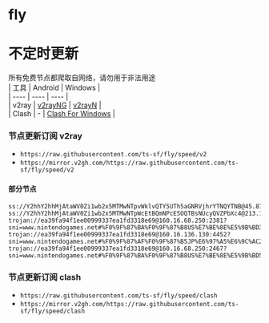 # fly
# 不定时更新
所有免费节点都爬取自网络，请勿用于非法用途  
|  工具  | Android  | Windows  |  
|  ----  | ----   | ----  |  
| v2ray  | [v2rayNG](https://github.com/2dust/v2rayNG/releases) | [v2rayN](https://github.com/2dust/v2rayN/releases) |  
| Clash  | - | [Clash For Windows](https://github.com/2dust/clashN/releases) | 
  
### 节点更新订阅  v2ray
- `https://raw.githubusercontent.com/ts-sf/fly/speed/v2`  
- `https://mirror.v2gh.com/https://raw.githubusercontent.com/ts-sf/fly/speed/v2`  

#### 部分节点  
``` 
ss://Y2hhY2hhMjAtaWV0Zi1wb2x5MTMwNTpvWklvQTY5UTh5aGNRVjhrYTNQYTNB@45.87.175.28:8080#%F0%9F%87%B1%F0%9F%87%B9LT%E7%AB%8B%E9%99%B6%E5%AE%9B%20143.1KB%2Fs
ss://Y2hhY2hhMjAtaWV0Zi1wb2x5MTMwNTpWcEtBQmNPcE5OQTBsNUcyQVZPbXc4@213.109.147.242:62685#%F0%9F%87%B3%F0%9F%87%B1NL%E8%8D%B7%E5%85%B0%20982.2KB%2Fs
trojan://ea39fa94f1ee00999337ea1fd3318e69@160.16.68.250:2381?sni=www.nintendogames.net#%F0%9F%87%BA%F0%9F%87%B8US%E7%BE%8E%E5%9B%BD3%201.9MB%2Fs
trojan://ea39fa94f1ee00999337ea1fd3318e69@160.16.136.130:4452?sni=www.nintendogames.net#%F0%9F%87%AF%F0%9F%87%B5JP%E6%97%A5%E6%9C%AC2%20432.7KB%2Fs
trojan://ea39fa94f1ee00999337ea1fd3318e69@160.16.68.250:2467?sni=www.nintendogames.net#%F0%9F%87%BA%F0%9F%87%B8US%E7%BE%8E%E5%9B%BD5%201.9MB%2Fs
```
### 节点更新订阅  clash
- `https://raw.githubusercontent.com/ts-sf/fly/speed/clash`  
- `https://mirror.v2gh.com/https://raw.githubusercontent.com/ts-sf/fly/speed/clash`  


